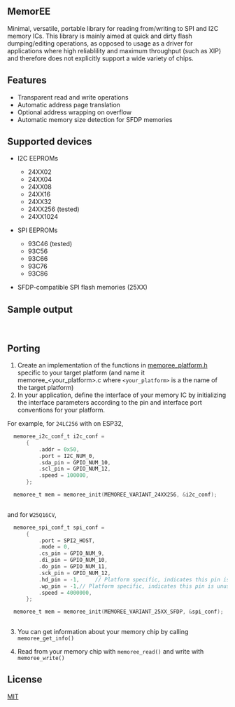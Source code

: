 ## MemorEE

Minimal, versatile, portable library for reading from/writing to SPI and I2C memory ICs. 
This library is mainly aimed at quick and dirty flash dumping/editing operations, as opposed to usage as a driver for applications where high reliablility and maximum throughput (such as XIP) and therefore does not explicitly support a wide variety of chips.

## Features
- Transparent read and write operations
- Automatic address page translation 
- Optional address wrapping on overflow
- Automatic memory size detection for SFDP memories

## Supported devices
- I2C EEPROMs
  - 24XX02
  - 24XX04
  - 24XX08
  - 24XX16
  - 24XX32
  - 24XX256 (tested)
  - 24XX1024
  
- SPI EEPROMs
  - 93C46 (tested)
  - 93C56
  - 93C66
  - 93C76
  - 93C86
  
- SFDP-compatible SPI flash memories (25XX)

## Sample output
![]()
![]()

## Porting

1. Create an implementation of the functions in [memoree_platform.h](platform/memoree_platform.h) specific to your target platform (and name it memoree_\<your_platform\>.c where `<your_platform>` is a the name of the target platform)
2. In your application, define the interface of your memory IC by initializing the interface parameters according to the pin and interface port conventions for your platform.

For example, for `24LC256` with on ESP32,
  ```c
    memoree_i2c_conf_t i2c_conf =
        {
            .addr = 0x50,
            .port = I2C_NUM_0,
            .sda_pin = GPIO_NUM_10,
            .scl_pin = GPIO_NUM_12,
            .speed = 100000,
        };

    memoree_t mem = memoree_init(MEMOREE_VARIANT_24XX256, &i2c_conf);
    
  ```
and for `W25Q16CV`,

  ```c
    memoree_spi_conf_t spi_conf =
        {
            .port = SPI2_HOST,
            .mode = 0,
            .cs_pin = GPIO_NUM_9,
            .di_pin = GPIO_NUM_10,
            .do_pin = GPIO_NUM_11,
            .sck_pin = GPIO_NUM_12,
            .hd_pin = -1,     // Platform specific, indicates this pin is unused
            .wp_pin = -1,// Platform specific, indicates this pin is unused
            .speed = 4000000,
        };

    memoree_t mem = memoree_init(MEMOREE_VARIANT_25XX_SFDP, &spi_conf);
    
```

3. You can get information about your memory chip by calling `memoree_get_info()`

4. Read from your memory chip with `memoree_read()` and write with `memoree_write()`

## License

[MIT](./LICENSE)